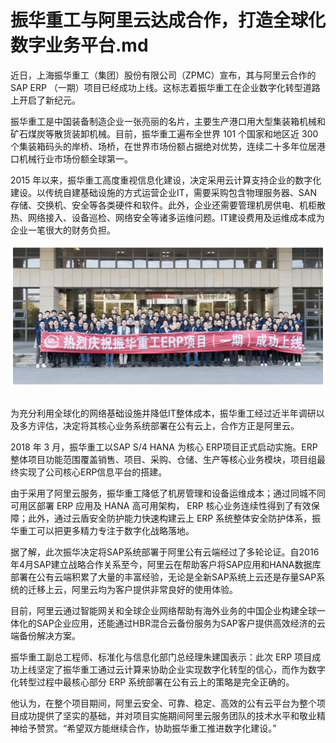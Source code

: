 # 振华重工与阿里云达成合作，打造全球化数字业务平台.md

近日，上海振华重工（集团）股份有限公司（ZPMC）宣布，其与阿里云合作的 SAP ERP （一期）项目已经成功上线。这标志着振华重工在企业数字化转型道路上开启了新纪元。

振华重工是中国装备制造企业一张亮丽的名片，主要生产港口用大型集装箱机械和矿石煤炭等散货装卸机械。目前，振华重工遍布全世界 101 个国家和地区近 300 个集装箱码头的岸桥、场桥，在世界市场份额占据绝对优势，连续二十多年位居港口机械行业市场份额全球第一。

2015 年以来，振华重工高度重视信息化建设，决定采用云计算支持企业的数字化建设。以传统自建基础设施的方式运营企业IT，需要采购包含物理服务器、SAN 存储、交换机、安全等各类硬件和软件。此外，企业还需要管理机房供电、机柜散热、网络接入、设备巡检、网络安全等诸多运维问题。IT建设费用及运维成本成为企业一笔很大的财务负担。

<div style="text-align:center" align="center">
<img src="/images/振华重工与阿里云达成合作，打造全球化数字业务平台1.png" align="center" />
</div>
</br>

为充分利用全球化的网络基础设施并降低IT整体成本，振华重工经过近半年调研以及多方评估，决定将其核心业务系统部署在公有云上，合作方正是阿里云。

2018 年 3 月，振华重工以SAP S/4 HANA 为核心 ERP项目正式启动实施。ERP整体项目功能范围覆盖销售、项目、采购、仓储、生产等核心业务模块，项目组最终实现了公司核心ERP信息平台的搭建。

由于采用了阿里云服务，振华重工降低了机房管理和设备运维成本；通过同城不同可用区部署 ERP 应用及 HANA 高可用架构， ERP 核心业务连续性得到了有效保障；此外，通过云盾安全防护能力快速构建云上 ERP 系统整体安全防护体系，振华重工可以把更多精力专注于数字化战略落地。

据了解，此次振华决定将SAP系统部署于阿里公有云端经过了多轮论证。自2016年4月SAP建立战略合作关系至今，阿里云在帮助客户将SAP应用和HANA数据库部署在公有云端积累了大量的丰富经验，无论是全新SAP系统上云还是存量SAP系统的迁移上云，阿里云均为客户提供非常良好的使用体验。

目前，阿里云通过智能网关和全球企业网络帮助有海外业务的中国企业构建全球一体化的SAP企业应用，还能通过HBR混合云备份服务为SAP客户提供高效经济的云端备份解决方案。

振华重工副总工程师、标准化与信息化部门总经理朱建国表示：此次 ERP 项目成功上线坚定了振华重工通过云计算来协助企业实现数字化转型的信心，而作为数字化转型过程中最核心部分 ERP 系统部署在公有云上的策略是完全正确的。

他认为，在整个项目期间，阿里云安全、可靠、稳定、高效的公有云平台为整个项目成功提供了坚实的基础，并对项目实施期间阿里云服务团队的技术水平和敬业精神给予赞赏。“希望双方能继续合作，协助振华重工推进数字化建设。”
